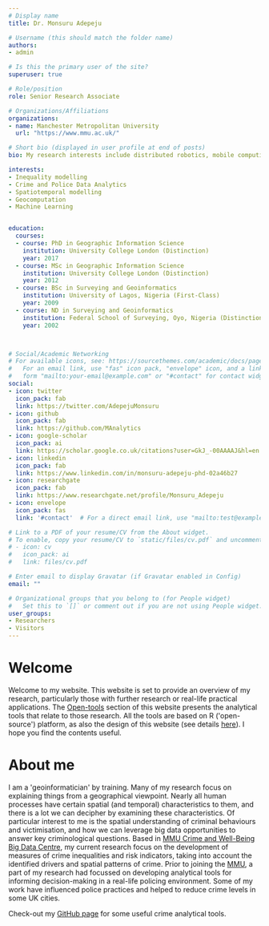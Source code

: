 ```yaml
---
# Display name
title: Dr. Monsuru Adepeju

# Username (this should match the folder name)
authors:
- admin

# Is this the primary user of the site?
superuser: true

# Role/position
role: Senior Research Associate

# Organizations/Affiliations
organizations:
- name: Manchester Metropolitan University
  url: "https://www.mmu.ac.uk/"

# Short bio (displayed in user profile at end of posts)
bio: My research interests include distributed robotics, mobile computing and programmable matter.

interests:
- Inequality modelling
- Crime and Police Data Analytics
- Spatiotemporal modelling
- Geocomputation
- Machine Learning


education:
  courses:
  - course: PhD in Geographic Information Science
    institution: University College London (Distinction)
    year: 2017
  - course: MSc in Geographic Information Science
    institution: University College London (Distinction)
    year: 2012
  - course: BSc in Surveying and Geoinformatics
    institution: University of Lagos, Nigeria (First-Class)
    year: 2009
  - course: ND in Surveying and Geoinformatics
    institution: Federal School of Surveying, Oyo, Nigeria (Distinction)
    year: 2002



# Social/Academic Networking
# For available icons, see: https://sourcethemes.com/academic/docs/page-builder/#icons
#   For an email link, use "fas" icon pack, "envelope" icon, and a link in the
#   form "mailto:your-email@example.com" or "#contact" for contact widget.
social:
- icon: twitter
  icon_pack: fab
  link: https://twitter.com/AdepejuMonsuru
- icon: github
  icon_pack: fab
  link: https://github.com/MAnalytics
- icon: google-scholar
  icon_pack: ai
  link: https://scholar.google.co.uk/citations?user=GkJ_-00AAAAJ&hl=en
- icon: linkedin
  icon_pack: fab
  link: https://www.linkedin.com/in/monsuru-adepeju-phd-02a46b27
- icon: researchgate
  icon_pack: fab
  link: https://www.researchgate.net/profile/Monsuru_Adepeju
- icon: envelope
  icon_pack: fas
  link: '#contact'  # For a direct email link, use "mailto:test@example.org".

# Link to a PDF of your resume/CV from the About widget.
# To enable, copy your resume/CV to `static/files/cv.pdf` and uncomment the lines below.
# - icon: cv
#   icon_pack: ai
#   link: files/cv.pdf

# Enter email to display Gravatar (if Gravatar enabled in Config)
email: ""

# Organizational groups that you belong to (for People widget)
#   Set this to `[]` or comment out if you are not using People widget.
user_groups:
- Researchers
- Visitors
---
```



# Welcome

Welcome to my website. This website is set to provide an overview of my research, particularly those with further research or real-life practical applications. The [Open-tools](https://www.madepeju.com/#projects) section of this website presents the analytical tools that relate to those research. All the tools are based on R ('open-source') platform, as also the design of this website (see details [here](https://raw.githubusercontent.com/MAnalytics/Teaching/master/Design%20your%20own%20website_Workshop%2030th%20Jan.%202019.pdf)). I hope you find the contents useful.

# About me

I am a 'geoinformatician' by training. Many of my research focus on explaining things from a geographical viewpoint. Nearly all human processes have certain spatial (and temporal) characteristics to them, and there is a lot we can decipher by examining these characteristics. Of particular interest to me is the spatial understanding of criminal behaviours and victimisation, and how we can leverage big data opportunities to answer key criminological questions. Based in [MMU Crime and Well-Being Big Data Centre](https://www2.mmu.ac.uk/crime-and-policing/big-data-centre/), my current research focus on the development of measures of crime inequalities and risk indicators, taking into account the identified drivers and spatial patterns of crime. Prior to joining the [MMU]((https://www2.mmu.ac.uk/crime-and-policing/big-data-centre/)), a part of my research had focussed on developing analytical tools for informing decision-making in a real-life policing environment. Some of my work have influenced police practices and helped to reduce crime levels in some UK cities. 

Check-out my [GitHub page](https://github.com/MAnalytics) for some useful crime analytical tools.
